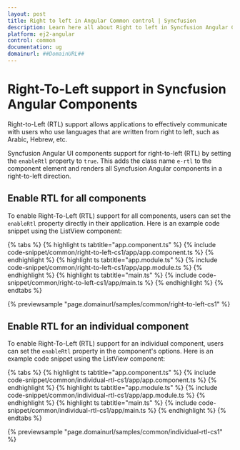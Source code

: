```yaml
---
layout: post
title: Right to left in Angular Common control | Syncfusion
description: Learn here all about Right to left in Syncfusion Angular Common control of Syncfusion Essential JS 2 and more.
platform: ej2-angular
control: common
documentation: ug
domainurl: ##DomainURL##
---
```


# Right-To-Left support in Syncfusion Angular Components

Right-to-Left (RTL) support allows applications to effectively communicate with users who use languages that are written from right to left, such as Arabic, Hebrew, etc.

Syncfusion Angular UI components support for right-to-left (RTL) by setting the `enableRtl` property to `true`. This adds the class name `e-rtl` to the component element and renders all Syncfusion Angular components in a right-to-left direction.

## Enable RTL for all components

To enable Right-To-Left (RTL) support for all components, users can set the `enableRtl` property directly in their application. Here is an example code snippet using the ListView component:

{% tabs %}
{% highlight ts tabtitle="app.component.ts" %}
{% include code-snippet/common/right-to-left-cs1/app/app.component.ts %}
{% endhighlight %}
{% highlight ts tabtitle="app.module.ts" %}
{% include code-snippet/common/right-to-left-cs1/app/app.module.ts %}
{% endhighlight %}
{% highlight ts tabtitle="main.ts" %}
{% include code-snippet/common/right-to-left-cs1/app/main.ts %}
{% endhighlight %}
{% endtabs %}
  
{% previewsample "page.domainurl/samples/common/right-to-left-cs1" %}

## Enable RTL for an individual component

To enable Right-To-Left (RTL) support for an individual component, users can set the `enableRtl` property in the component's options. Here is an example code snippet using the ListView component:

{% tabs %}
{% highlight ts tabtitle="app.component.ts" %}
{% include code-snippet/common/individual-rtl-cs1/app/app.component.ts %}
{% endhighlight %}
{% highlight ts tabtitle="app.module.ts" %}
{% include code-snippet/common/individual-rtl-cs1/app/app.module.ts %}
{% endhighlight %}
{% highlight ts tabtitle="main.ts" %}
{% include code-snippet/common/individual-rtl-cs1/app/main.ts %}
{% endhighlight %}
{% endtabs %}
  
{% previewsample "page.domainurl/samples/common/individual-rtl-cs1" %}